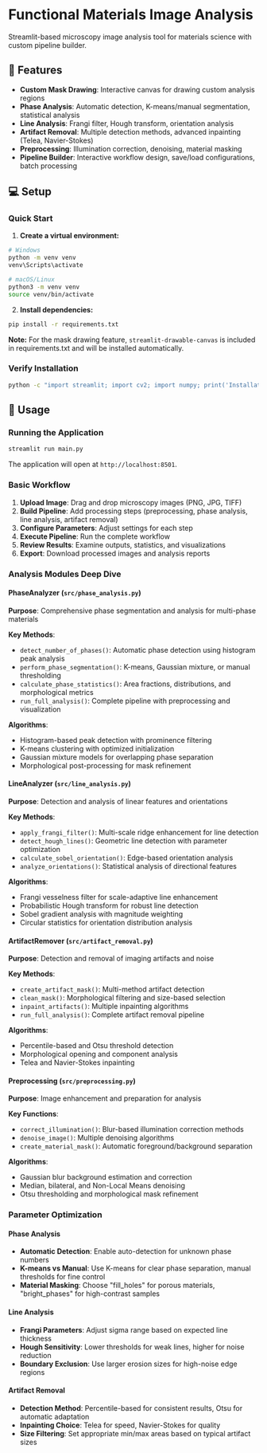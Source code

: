 # Functional Materials Image Analysis

Streamlit-based microscopy image analysis tool for materials science with custom pipeline builder.

## 🚀 Features

- **Custom Mask Drawing**: Interactive canvas for drawing custom analysis regions
- **Phase Analysis**: Automatic detection, K-means/manual segmentation, statistical analysis
- **Line Analysis**: Frangi filter, Hough transform, orientation analysis  
- **Artifact Removal**: Multiple detection methods, advanced inpainting (Telea, Navier-Stokes)
- **Preprocessing**: Illumination correction, denoising, material masking
- **Pipeline Builder**: Interactive workflow design, save/load configurations, batch processing

## 💻 Setup

### Quick Start

1. **Create a virtual environment:**
```bash
# Windows
python -m venv venv
venv\Scripts\activate

# macOS/Linux
python3 -m venv venv
source venv/bin/activate
```

2. **Install dependencies:**
```bash
pip install -r requirements.txt
```

**Note:** For the mask drawing feature, `streamlit-drawable-canvas` is included in requirements.txt and will be installed automatically.

### Verify Installation
```bash
python -c "import streamlit; import cv2; import numpy; print('Installation successful!')"
```

## 🎯 Usage

### Running the Application

```bash
streamlit run main.py
```

The application will open at `http://localhost:8501`.

### Basic Workflow

1. **Upload Image**: Drag and drop microscopy images (PNG, JPG, TIFF)
2. **Build Pipeline**: Add processing steps (preprocessing, phase analysis, line analysis, artifact removal)
3. **Configure Parameters**: Adjust settings for each step
4. **Execute Pipeline**: Run the complete workflow
5. **Review Results**: Examine outputs, statistics, and visualizations
6. **Export**: Download processed images and analysis reports

### Analysis Modules Deep Dive

#### PhaseAnalyzer (`src/phase_analysis.py`)
**Purpose**: Comprehensive phase segmentation and analysis for multi-phase materials

**Key Methods**:
- `detect_number_of_phases()`: Automatic phase detection using histogram peak analysis
- `perform_phase_segmentation()`: K-means, Gaussian mixture, or manual thresholding
- `calculate_phase_statistics()`: Area fractions, distributions, and morphological metrics
- `run_full_analysis()`: Complete pipeline with preprocessing and visualization

**Algorithms**:
- Histogram-based peak detection with prominence filtering
- K-means clustering with optimized initialization
- Gaussian mixture models for overlapping phase separation
- Morphological post-processing for mask refinement

#### LineAnalyzer (`src/line_analysis.py`)
**Purpose**: Detection and analysis of linear features and orientations

**Key Methods**:
- `apply_frangi_filter()`: Multi-scale ridge enhancement for line detection
- `detect_hough_lines()`: Geometric line detection with parameter optimization
- `calculate_sobel_orientation()`: Edge-based orientation analysis
- `analyze_orientations()`: Statistical analysis of directional features

**Algorithms**:
- Frangi vesselness filter for scale-adaptive line enhancement
- Probabilistic Hough transform for robust line detection
- Sobel gradient analysis with magnitude weighting
- Circular statistics for orientation distribution analysis

#### ArtifactRemover (`src/artifact_removal.py`)
**Purpose**: Detection and removal of imaging artifacts and noise

**Key Methods**:
- `create_artifact_mask()`: Multi-method artifact detection
- `clean_mask()`: Morphological filtering and size-based selection
- `inpaint_artifacts()`: Multiple inpainting algorithms
- `run_full_analysis()`: Complete artifact removal pipeline

**Algorithms**:
- Percentile-based and Otsu threshold detection
- Morphological opening and component analysis
- Telea and Navier-Stokes inpainting

#### Preprocessing (`src/preprocessing.py`)
**Purpose**: Image enhancement and preparation for analysis

**Key Functions**:
- `correct_illumination()`: Blur-based illumination correction methods
- `denoise_image()`: Multiple denoising algorithms
- `create_material_mask()`: Automatic foreground/background separation

**Algorithms**:
- Gaussian blur background estimation and correction
- Median, bilateral, and Non-Local Means denoising
- Otsu thresholding and morphological mask refinement

### Parameter Optimization

#### Phase Analysis
- **Automatic Detection**: Enable auto-detection for unknown phase numbers
- **K-means vs Manual**: Use K-means for clear phase separation, manual thresholds for fine control
- **Material Masking**: Choose "fill_holes" for porous materials, "bright_phases" for high-contrast samples

#### Line Analysis
- **Frangi Parameters**: Adjust sigma range based on expected line thickness
- **Hough Sensitivity**: Lower thresholds for weak lines, higher for noise reduction
- **Boundary Exclusion**: Use larger erosion sizes for high-noise edge regions

#### Artifact Removal
- **Detection Method**: Percentile-based for consistent results, Otsu for automatic adaptation
- **Inpainting Choice**: Telea for speed, Navier-Stokes for quality
- **Size Filtering**: Set appropriate min/max areas based on typical artifact sizes